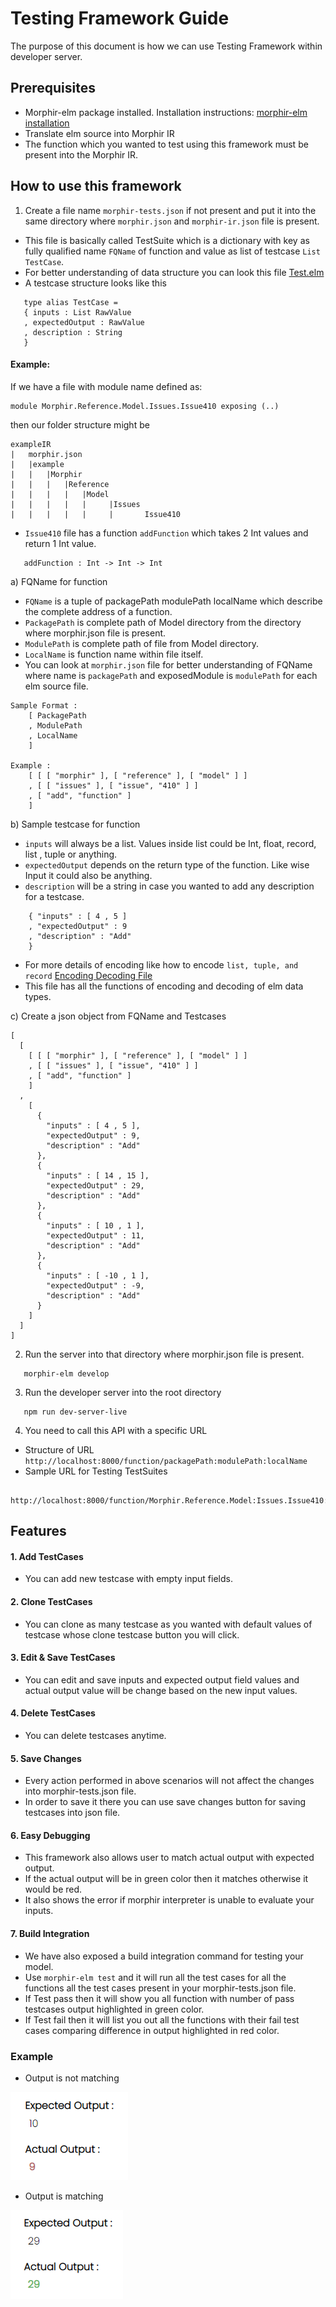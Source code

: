 # Testing Framework Guide
The purpose of this document is how we can use Testing Framework within developer server.

## Prerequisites
- Morphir-elm package installed. Installation instructions: [morphir-elm installation](https://github.com/finos/morphir-elm/blob/master/README.md)
- Translate elm source into Morphir IR
- The function which you wanted to test using this framework must be present into the Morphir IR.

## How to use this framework
1. Create a file name `morphir-tests.json` if not present and put it into the same directory where `morphir.json` and `morphir-ir.json` file is present.
- This file is basically called TestSuite which is a dictionary with key as fully qualified name `FQName` of function and value as list of testcase `List TestCase`.
- For better understanding of data structure you can look this file [Test.elm](https://github.com/finos/morphir-elm/blob/master/src/Morphir/Correctness/Test.elm)   
-  A testcase structure looks like this
``` 
   type alias TestCase =
   { inputs : List RawValue
   , expectedOutput : RawValue
   , description : String
   }
```

#### Example: 
If we have a file with module name defined as:
```
module Morphir.Reference.Model.Issues.Issue410 exposing (..)
```

then our folder structure might be
```
exampleIR
|   morphir.json
|   |example
|   |   |Morphir
|   |   |   |Reference
|   |   |   |   |Model
|   |   |   |   |     |Issues
|   |   |   |   |     |       Issue410
```

- `Issue410` file has a function `addFunction` which takes 2 Int values and return 1 Int value.
```
   addFunction : Int -> Int -> Int
```

a) FQName for function
- `FQName` is a tuple of packagePath modulePath localName which describe the complete address of a function.
- `PackagePath` is complete path of Model directory from the directory where morphir.json file is present.
- `ModulePath` is complete path of file from Model directory.
- `LocalName` is function name within file itself.
- You can look at `morphir.json` file for better understanding of FQName where name is `packagePath` and exposedModule is `modulePath` for each elm source file.
```
Sample Format :
    [ PackagePath
    , ModulePath
    , LocalName
    ]
      
Example :
    [ [ [ "morphir" ], [ "reference" ], [ "model" ] ]
    , [ [ "issues" ], [ "issue", "410" ] ]
    , [ "add", "function" ]
    ]
```

b) Sample testcase for function
- `inputs` will always be a list. Values inside list could be Int, float, record, list , tuple or anything.
- `expectedOutput` depends on the return type of the function. Like wise Input it could also be anything.
- `description` will be a string in case you wanted to add any description for a testcase.
```
    { "inputs" : [ 4 , 5 ]
    , "expectedOutput" : 9
    , "description" : "Add"
    }
```

- For more details of encoding like how to encode `list, tuple, and record`
  [Encoding Decoding File](https://github.com/finos/morphir-elm/blob/master/src/Morphir/IR/Type/DataCodec.elm)
- This file has all the functions of encoding and decoding of elm data types.

c) Create a json object from FQName and Testcases
```
[
  [
    [ [ [ "morphir" ], [ "reference" ], [ "model" ] ]
    , [ [ "issues" ], [ "issue", "410" ] ]
    , [ "add", "function" ]
    ]
  ,
    [
      {
        "inputs" : [ 4 , 5 ],
        "expectedOutput" : 9,
        "description" : "Add"
      },
      {
        "inputs" : [ 14 , 15 ],
        "expectedOutput" : 29,
        "description" : "Add"
      },
      {
        "inputs" : [ 10 , 1 ],
        "expectedOutput" : 11,
        "description" : "Add"
      },
      {
        "inputs" : [ -10 , 1 ],
        "expectedOutput" : -9,
        "description" : "Add"
      }
    ]
  ]
]
```

2. Run the server into that directory where morphir.json file is present.
```
   morphir-elm develop  
```

3. Run the developer server into the root directory
```
   npm run dev-server-live
```

4. You need to call this API with a specific URL
- Structure of URL `http://localhost:8000/function/packagePath:modulePath:localName`
- Sample URL for Testing TestSuites
```
   http://localhost:8000/function/Morphir.Reference.Model:Issues.Issue410:addFunction
```
## Features
#### 1. Add TestCases
- You can add new testcase with empty input fields.

#### 2. Clone TestCases
- You can clone as many testcase as you wanted with default values of testcase whose clone testcase button you will click.

#### 3. Edit & Save TestCases
- You can edit and save inputs and expected output field values and actual output value will be change based on the new input values.

#### 4. Delete TestCases
- You can delete testcases anytime.

#### 5. Save Changes
- Every action performed in above scenarios will not affect the changes into morphir-tests.json file.
- In order to save it there you can use save changes button for saving testcases into json file.
  
#### 6. Easy Debugging
- This framework also allows user to match actual output with expected output.
- If the actual output will be in green color then it matches otherwise it would be red.
- It also shows the error if morphir interpreter is unable to evaluate your inputs.

#### 7. Build Integration
- We have also exposed a build integration command for testing your model.
- Use `morphir-elm test` and it will run all the test cases for all the functions all the test cases present in your morphir-tests.json file.
- If Test pass then it will show you all function with number of pass testcases output highlighted in green color.
- If Test fail then it will list you out all the functions with their fail test cases comparing difference in output highlighted in red color.

### Example
- Output is not matching 

![TestCase-1](./assets/TestCase1.PNG)
- Output is matching
  
![TestCase-2](./assets/TestCase2.PNG)